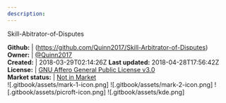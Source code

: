 ```yaml
---
description: 
---
```

Skill-Abitrator-of-Disputes



**Github:** | (https://github.com/Quinn2017/Skill-Arbitrator-of-Disputes)  
**Owner:** | [@Quinn2017](https://github.com/Quinn2017)  
**Created:** | 2018-03-29T02:14:26Z  **Last updated:** 2018-04-28T17:56:42Z  
**License:** | [GNU Affero General Public License v3.0](https://api.github.com/licenses/agpl-3.0)  
**Market status:** | [Not in Market](https://market.mycroft.ai/skill/)  
 ![.gitbook/assets/mark-1-icon.png]  ![.gitbook/assets/mark-2-icon.png]  ![.gitbook/assets/picroft-icon.png]  ![.gitbook/assets/kde.png]  
